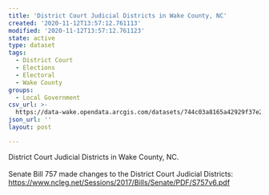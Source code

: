 ```yaml
---
title: 'District Court Judicial Districts in Wake County, NC'
created: '2020-11-12T13:57:12.761113'
modified: '2020-11-12T13:57:12.761123'
state: active
type: dataset
tags:
  - District Court
  - Elections
  - Electoral
  - Wake County
groups:
  - Local Government
csv_url: >-
  https://data-wake.opendata.arcgis.com/datasets/744c03a8165a42929f37e2c9f58dc860_0.csv?outSR=%7B%22latestWkid%22%3A2264%2C%22wkid%22%3A102719%7D
json_url: ''
layout: post

---
```

<div>District Court Judicial Districts in Wake County, NC. <br /></div><div><br /></div><div>Senate Bill 757 made changes to the District Court Judicial Districts: <a href='https://www.ncleg.net/Sessions/2017/Bills/Senate/PDF/S757v6.pdf' target='_blank'>https://www.ncleg.net/Sessions/2017/Bills/Senate/PDF/S757v6.pdf</a></div>
